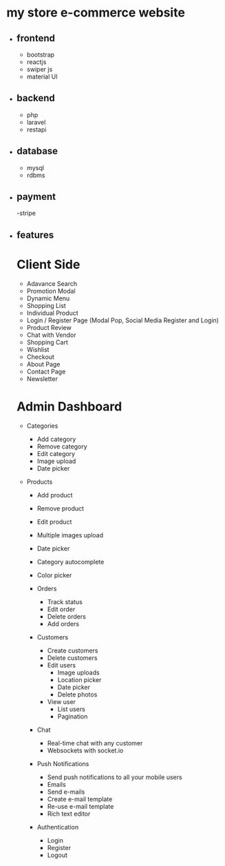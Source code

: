 # my store e-commerce website

- ## frontend

  - bootstrap
  - reactjs
  - swiper js
  - material UI

- ## backend

  - php
  - laravel
  - restapi

- ## database

  - mysql
  - rdbms

- ## payment

  -stripe

- ## features

  # Client Side

  - Adavance Search
  - Promotion Modal
  - Dynamic Menu
  - Shopping List
  - Individual Product
  - Login / Register Page (Modal Pop, Social Media Register and Login)
  - Product Review
  - Chat with Vendor
  - Shopping Cart
  - Wishlist
  - Checkout
  - About Page
  - Contact Page
  - Newsletter

  # Admin Dashboard

  - Categories

    - Add category
    - Remove category
    - Edit category
    - Image upload
    - Date picker

  - Products

    - Add product
    - Remove product
    - Edit product
    - Multiple images upload
    - Date picker
    - Category autocomplete
    - Color picker

    - Orders

      - Track status
      - Edit order
      - Delete orders
      - Add orders

    - Customers

      - Create customers
      - Delete customers
      - Edit users
        - Image uploads
        - Location picker
        - Date picker
        - Delete photos
      - View user
        - List users
        - Pagination

    - Chat

      - Real-time chat with any customer
      - Websockets with socket.io

    - Push Notifications

      - Send push notifications to all your mobile users
      - Emails
      - Send e-mails
      - Create e-mail template
      - Re-use e-mail template
      - Rich text editor

    - Authentication
      - Login
      - Register
      - Logout
